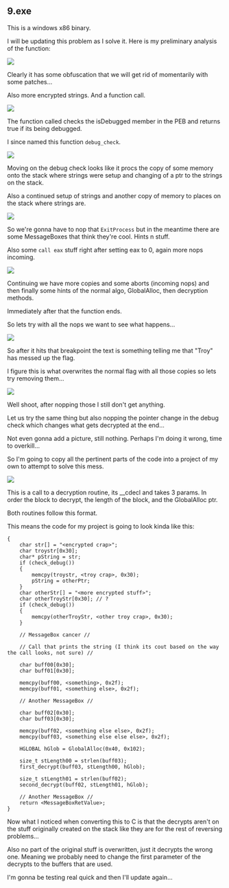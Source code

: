 ## 9.exe ##

This is a windows x86 binary.

I will be updating this problem as I solve it. Here is my preliminary analysis of the function:

![](https://github.com/Jumboperson/camsctf-writeups/blob/master/Reversing-9/first_view.png?raw=true)

Clearly it has some obfuscation that we will get rid of momentarily with some patches...

Also more encrypted strings. And a function call.

![](https://github.com/Jumboperson/camsctf-writeups/blob/master/Reversing-9/anti_debug.png?raw=true)

The function called checks the isDebugged member in the PEB and returns true if its being debugged.

I since named this function `debug_check`.

![](https://github.com/Jumboperson/camsctf-writeups/blob/master/Reversing-9/more_setup.png?raw=true)

Moving on the debug check looks like it procs the copy of some memory onto the stack where strings were setup and changing of a ptr to the strings on the stack. 

Also a continued setup of strings and another copy of memory to places on the stack where strings are.

![](https://github.com/Jumboperson/camsctf-writeups/blob/master/Reversing-9/wow_more_stuff.png?raw=true)

So we're gonna have to nop that `ExitProcess` but in the meantime there are some MessageBoxes that think they're cool. Hints n stuff.

Also some `call eax` stuff right after setting eax to 0, again more nops incoming.

![](https://github.com/Jumboperson/camsctf-writeups/blob/master/Reversing-9/more_and_more.png?raw=true)

Continuing we have more copies and some aborts (incoming nops) and then finally some hints of the normal algo, GlobalAlloc, then decryption methods.

Immediately after that the function ends.

So lets try with all the nops we want to see what happens...

![](https://github.com/Jumboperson/camsctf-writeups/blob/master/Reversing-9/2_method_first.png?raw=true)

So after it hits that breakpoint the text is something telling me that "Troy" has messed up the flag.

I figure this is what overwrites the normal flag with all those copies so lets try removing them...

![](https://github.com/Jumboperson/camsctf-writeups/blob/master/Reversing-9/nope.png?raw=true)

Well shoot, after nopping those I still don't get anything.

Let us try the same thing but also nopping the pointer change in the debug check which changes what gets decrypted at the end...

Not even gonna add a picture, still nothing. Perhaps I'm doing it wrong, time to overkill...

So I'm going to copy all the pertinent parts of the code into a project of my own to attempt to solve this mess.

![](https://github.com/Jumboperson/camsctf-writeups/blob/master/Reversing-9/decrypt_routine_call.png?raw=true)

This is a call to a decryption routine, its __cdecl and takes 3 params. In order the block to decrypt, the length of the block, and the GlobalAlloc ptr.

Both routines follow this format.

This means the code for my project is going to look kinda like this:

```int main(unsigned short argc, char** argv)
{
	char str[] = "<encrypted crap>";
	char troystr[0x30];
	char* pString = str;
	if (check_debug())
	{
		memcpy(troystr, <troy crap>, 0x30);
	    pString = otherPtr;
	}
	char otherStr[] = "<more encrypted stuff>";
	char otherTroyStr[0x30]; // ?
	if (check_debug())
	{
	    memcpy(otherTroyStr, <other troy crap>, 0x30);
	}

	// MessageBox cancer //

	// Call that prints the string (I think its cout based on the way the call looks, not sure) //

	char buff00[0x30];
	char buff01[0x30];

	memcpy(buff00, <something>, 0x2f);
	memcpy(buff01, <something else>, 0x2f);

	// Another MessageBox //

	char buff02[0x30];
	char buff03[0x30];

	memcpy(buff02, <something else else>, 0x2f);
	memcpy(buff03, <something else else else>, 0x2f);

	HGLOBAL hGlob = GlobalAlloc(0x40, 0x102);

	size_t stLength00 = strlen(buff03);
	first_decrypt(buff03, stLength00, hGlob);

	size_t stLength01 = strlen(buff02);
	second_decrypt(buff02, stLength01, hGlob);

	// Another MessageBox //
	return <MessageBoxRetValue>;
}
```

Now what I noticed when converting this to C is that the decrypts aren't on the stuff originally created on the stack like they are for the rest of reversing problems...

Also no part of the original stuff is overwritten, just it decrypts the wrong one. Meaning we probably need to change the first parameter of the decrypts to the buffers that are used.

I'm gonna be testing real quick and then I'll update again...
